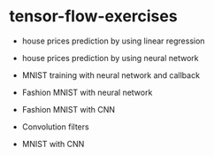 # tensor-flow-exercises

- house prices prediction by using linear regression

- house prices prediction by using neural network

- MNIST training with neural network and callback

- Fashion MNIST with neural network

- Fashion MNIST with CNN

- Convolution filters

- MNIST with CNN